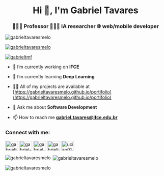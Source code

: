 <h1 align="center">Hi 👋, I'm Gabriel Tavares</h1>
<h3 align="center">👨🏻‍🏫 Professor 🧑🏻‍💻 IA researcher 🌐 web/mobile developer</h3>

<p align="left"> <img src="https://komarev.com/ghpvc/?username=gabrieltavaresmelo&label=Profile%20views&color=0e75b6&style=flat" alt="gabrieltavaresmelo" /> </p>

<p align="left"> <a href="https://github.com/ryo-ma/github-profile-trophy"><img src="https://github-profile-trophy.vercel.app/?username=gabrieltavaresmelo" alt="gabrieltavaresmelo" /></a> </p>

<p align="left"> <a href="https://twitter.com/gabrieltmf" target="blank"><img src="https://img.shields.io/twitter/follow/gabrieltmf?logo=twitter&style=for-the-badge" alt="gabrieltmf" /></a> </p>

- 🔭 I’m currently working on **IFCE**

- 🌱 I’m currently learning **Deep Learning**

- 👨‍💻 All of my projects are available at [https://gabrieltavaresmelo.github.io/portifolio](https://gabrieltavaresmelo.github.io/portifolio)

- 💬 Ask me about **Software Development**

- 📫 How to reach me **gabriel.tavares@ifce.edu.br**

<h3 align="left">Connect with me:</h3>
<p align="left">
<a href="https://twitter.com/gabrieltmf" target="blank"><img align="center" src="https://raw.githubusercontent.com/rahuldkjain/github-profile-readme-generator/master/src/images/icons/Social/twitter.svg" alt="gabrieltmf" height="30" width="40" /></a>
<a href="https://linkedin.com/in/gabriel-tavares-melo" target="blank"><img align="center" src="https://raw.githubusercontent.com/rahuldkjain/github-profile-readme-generator/master/src/images/icons/Social/linked-in-alt.svg" alt="gabriel-tavares-melo" height="30" width="40" /></a>
<a href="https://fb.com/gabriel.tavares.927" target="blank"><img align="center" src="https://raw.githubusercontent.com/rahuldkjain/github-profile-readme-generator/master/src/images/icons/Social/facebook.svg" alt="gabriel.tavares.927" height="30" width="40" /></a>
<a href="https://instagram.com/gabrieltavaresmelo" target="blank"><img align="center" src="https://raw.githubusercontent.com/rahuldkjain/github-profile-readme-generator/master/src/images/icons/Social/instagram.svg" alt="gabrieltavaresmelo" height="30" width="40" /></a>
<a href="https://www.youtube.com/c/uciap01bau4rplh0fcahu1hg" target="blank"><img align="center" src="https://raw.githubusercontent.com/rahuldkjain/github-profile-readme-generator/master/src/images/icons/Social/youtube.svg" alt="uciap01bau4rplh0fcahu1hg" height="30" width="40" /></a>
</p>

<p><img align="left" src="https://github-readme-stats.vercel.app/api/top-langs?username=gabrieltavaresmelo&show_icons=true&locale=en&layout=compact" alt="gabrieltavaresmelo" /></p>

<p>&nbsp;<img align="center" src="https://github-readme-stats.vercel.app/api?username=gabrieltavaresmelo&show_icons=true&locale=en" alt="gabrieltavaresmelo" /></p>

<p><img align="center" src="https://github-readme-streak-stats.herokuapp.com/?user=gabrieltavaresmelo&" alt="gabrieltavaresmelo" /></p>
